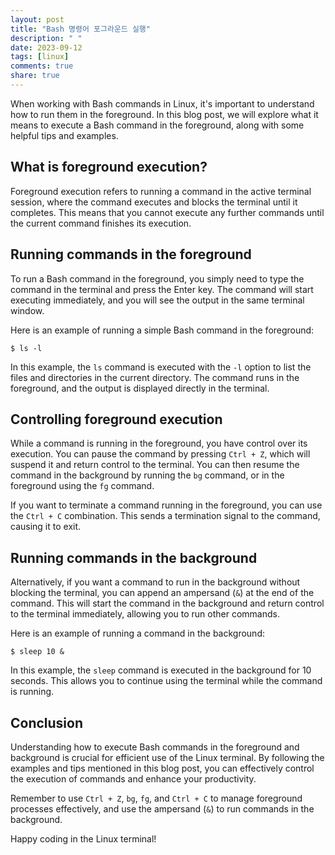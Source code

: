 ```yaml
---
layout: post
title: "Bash 명령어 포그라운드 실행"
description: " "
date: 2023-09-12
tags: [linux]
comments: true
share: true
---
```


When working with Bash commands in Linux, it's important to understand how to run them in the foreground. In this blog post, we will explore what it means to execute a Bash command in the foreground, along with some helpful tips and examples.

## What is foreground execution?

Foreground execution refers to running a command in the active terminal session, where the command executes and blocks the terminal until it completes. This means that you cannot execute any further commands until the current command finishes its execution.

## Running commands in the foreground

To run a Bash command in the foreground, you simply need to type the command in the terminal and press the Enter key. The command will start executing immediately, and you will see the output in the same terminal window.

Here is an example of running a simple Bash command in the foreground:

```
$ ls -l
```

In this example, the `ls` command is executed with the `-l` option to list the files and directories in the current directory. The command runs in the foreground, and the output is displayed directly in the terminal.

## Controlling foreground execution

While a command is running in the foreground, you have control over its execution. You can pause the command by pressing `Ctrl + Z`, which will suspend it and return control to the terminal. You can then resume the command in the background by running the `bg` command, or in the foreground using the `fg` command.

If you want to terminate a command running in the foreground, you can use the `Ctrl + C` combination. This sends a termination signal to the command, causing it to exit.

## Running commands in the background

Alternatively, if you want a command to run in the background without blocking the terminal, you can append an ampersand (`&`) at the end of the command. This will start the command in the background and return control to the terminal immediately, allowing you to run other commands.

Here is an example of running a command in the background:

```
$ sleep 10 &
```

In this example, the `sleep` command is executed in the background for 10 seconds. This allows you to continue using the terminal while the command is running.

## Conclusion

Understanding how to execute Bash commands in the foreground and background is crucial for efficient use of the Linux terminal. By following the examples and tips mentioned in this blog post, you can effectively control the execution of commands and enhance your productivity.

Remember to use `Ctrl + Z`, `bg`, `fg`, and `Ctrl + C` to manage foreground processes effectively, and use the ampersand (`&`) to run commands in the background.

Happy coding in the Linux terminal!